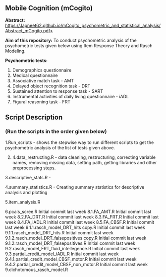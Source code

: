 ##  Mobile Cognition (mCogito) 

**Abstract:** https://Japneet62.github.io/mCogito_psychometric_and_statistical_analysis/Abstract_mCogito.pdf>

**Aim of this repository:** To conduct psychometric analysis of the psychometric tests given below using Item Response Theory and Rasch Modeling. 

**Psychometric tests:**
1. Demographics questionnaire
2. Medical questionnaire
3. Associative match task - AMT
4. Delayed object recognition task - DRT
5. Sustained attention to response task - SART
6. Instrumental activities of daily living questionnaire - iADL 
7. Figural reasoning task - FRT 
  
## Script Description
### (Run the scripts in the order given below)

1.Run_scripts - shows the stepwise way to run different scripts to get the psychometric analysis of the list of tests given above.

2. 4.data_restructing.R - data cleaning, restructuring, correcting variable names, removing missing data, setting path, getting libraries and other preprocessing steps.

3.descriptive_stats.R - 

4.summary_statistics.R - Creating summary statistics for descriptive analysis and plotting 

5.item_analysis.R

6.pcals_scree.R
Initial commit
last week
8.1.FA_AMT.R
Initial commit
last week
8.2.FA_DRT.R
Initial commit
last week
8.3.FA_FRT.R
Initial commit
last week
8.4.FA_iADL.R
Initial commit
last week
8.5.FA_CBSF.R
Initial commit
last week
9.1.1.rasch_model_DRT_hits copy.R
Initial commit
last week
9.1.1.rasch_model_DRT_hits.R
Initial commit
last week
9.1.2.rasch_model_DRT_falsepositives copy.R
Initial commit
last week
9.1.2.rasch_model_DRT_falsepositives.R
Initial commit
last week
9.2.rasch_model_FRT_fluid_intellegence.R
Initial commit
last week
9.3.partial_credit_model_iADL.R
Initial commit
last week
9.4.1.partial_credit_model_CBSF_motor.R
Initial commit
last week
9.4.2.partial_credit_model_CBSF_non_motor.R
Initial commit
last week
9.dichotomous_rasch_model.R

